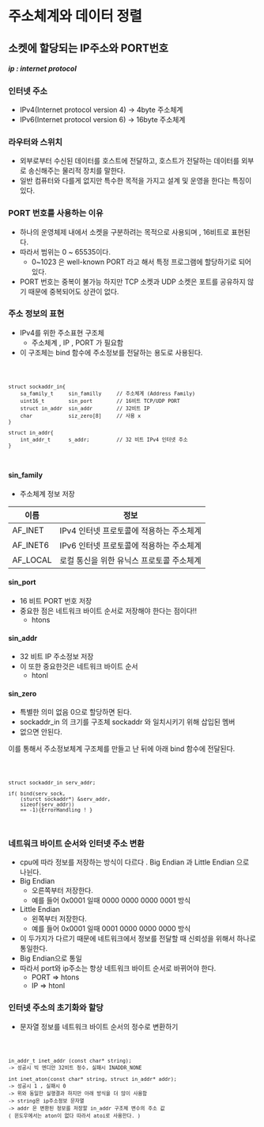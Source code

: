 # 주소체계와 데이터 정렬 

## 소켓에 할당되는 IP주소와 PORT번호

##### ip : internet protocol

### 인터넷 주소

- IPv4(Internet protocol version 4) -> 4byte 주소체계
- IPv6(Internet protocol version 6) -> 16byte 주소체계

### 라우터와 스위치    
- 외부로부터 수신된 데이터를 호스트에 전달하고, 호스트가 전달하는 데이터를 외부로
    송신해주는 물리적 장치를 말한다.
- 일반 컴퓨터와 다를게 없지만 특수한 목적을 가지고 설계 및 운영을 한다는 특징이 있다.


### PORT 번호를 사용하는 이유
- 하나의 운영체제 내에서 소켓을 구분하려는 목적으로 사용되며 , 16비트로 표현된다.
- 따라서 범위는 0 ~ 65535이다.
    - 0~1023 은 well-known PORT 라고 해서 특정 프로그램에 할당하기로 되어있다.
- PORT 번호는 중복이 불가능 하지만 TCP 소켓과 UDP 소켓은 포트를 공유하지 않기 때문에
중복되어도 상관이 없다.


### 주소 정보의 표현

- IPv4를 위한 주소표현 구조체
    - 주소체계 , IP , PORT 가 필요함
- 이 구조체는 bind 함수에 주소정보를 전달하는 용도로 사용된다.

<code>
    
    struct sockaddr_in{
        sa_family_t     sin_familly     // 주소체계 (Address Family)
        uint16_t        sin_port        // 16비트 TCP/UDP PORT
        struct in_addr  sin_addr        // 32비트 IP
        char            siz_zero[8]     // 사용 x
    }

    struct in_addr{
        int_addr_t      s_addr;         // 32 비트 IPv4 인터넷 주소
    }
    
</code>

#### sin_family 
- 주소체계 정보 저장

|이름 | 정보 |
|-----|-----|
| AF_INET | IPv4 인터넷 프로토콜에 적용하는 주소체계 |
| AF_INET6 | IPv6 인터넷 프로토콜에 적용하는 주소체계 |
| AF_LOCAL  | 로컬 통신을 위한 유닉스 프로토콜 주소체계 |

#### sin_port 
- 16 비트 PORT 번호 저장
- 중요한 점은 네트워크 바이트 순서로 저장해야 한다는 점이다!!
    - htons

#### sin_addr
- 32 비트 IP 주소정보 저장
- 이 또한 중요한것은 네트워크 바이트 순서
    - htonl

#### sin_zero
- 특별한 의미 없음 0으로 할당하면 된다.
- sockaddr_in 의 크기를 구조체 sockaddr 와 일치시키기 위해 삽입된 멤버
- 없으면 안된다.

이를 통해서 주소정보체계 구조체를 만들고 난 뒤에 아래 bind 함수에 전달된다.

<code>

    struct sockaddr_in serv_addr;

    if( bind(serv_sock,
        (sturct sockaddr*) &serv_addr,
        sizeof(serv_addr)) 
        == -1){ErrorHandling ! }
        
</code>

### 네트워크 바이트 순서와 인터넷 주소 변환

- cpu에 따라 정보를 저장하는 방식이 다르다 . Big Endian 과 Little Endian 으로 나뉜다.
- Big Endian
    - 오른쪽부터 저장한다. 
    - 예를 들어 0x0001 일때 0000 0000 0000 0001 방식
- Little Endian 
    - 왼쪽부터 저장한다.
    - 예를 들어 0x0001 일때 0001 0000 0000 0000 방식
- 이 두가지가 다르기 때문에 네트워크에서 정보를 전달할 때 신뢰성을 위해서 하나로 통일한다.
- Big Endian으로 통일 
- 따라서 port와 ip주소는 항상 네트워크 바이트 순서로 바뀌어야 한다.
    - PORT => htons
    - IP => htonl

### 인터넷 주소의 초기화와 할당
- 문자열 정보를 네트워크 바이트 순서의 정수로 변환하기

<code>
    
    in_addr_t inet_addr (const char* string);
    -> 성공시 빅 엔디안 32비트 정수, 실패시 INADDR_NONE

    int inet_aton(const char* string, struct in_addr* addr);
    -> 성공시 1 , 실패시 0 
    -> 위와 동일한 실행결과 하지만 아래 방식을 더 많이 사용함
    -> string은 ip주소정보 문자열
    -> addr 은 변환된 정보를 저장할 in_addr 구조체 변수의 주소 값
    ( 윈도우에서는 aton이 없다 따라서 atoi로 사용한다. )
    
</code>